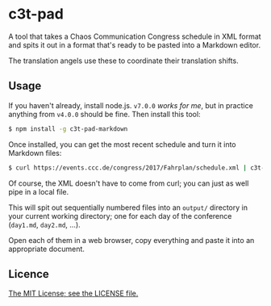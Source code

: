 # c3t-pad

A tool that takes a Chaos Communication Congress schedule in XML format and spits it out in a format that's ready to be pasted into a Markdown editor.

The translation angels use these to coordinate their translation shifts.

## Usage

If you haven't already, install node.js. `v7.0.0` _works for me_, but in practice anything from `v4.0.0` should be fine. Then install this tool:

```sh
$ npm install -g c3t-pad-markdown
```

Once installed, you can get the most recent schedule and turn it into Markdown files:

```sh
$ curl https://events.ccc.de/congress/2017/Fahrplan/schedule.xml | c3t-pad-markdown
```

Of course, the XML doesn't have to come from curl; you can just as well pipe in a local file.

This will spit out sequentially numbered files into an `output/` directory in your current working directory; one for each day of the conference (`day1.md`, `day2.md`, …).

Open each of them in a web browser, copy everything and paste it into an appropriate document.

## Licence

[The MIT License; see the LICENSE file.](LICENSE)
